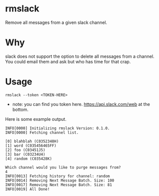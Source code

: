 # rmslack

Remove all messages from a given slack channel.

# Why

slack does not support the option to delete all messages from a channel. You could email
them and ask but who has time for that crap.

# Usage

`rmslack --token <TOKEN-HERE>`

* note: you can find you token here. https://api.slack.com/web at the bottom.

Here is some example output.

```
INFO[0000] Initializing rmslack Version: 0.1.0.
INFO[0000] Fetching channel list.

[0] blahblah (C0352348H)
[1] word (C035456465FF)
[2] foo (C03451J5)
[3] bar (C03234U4)
[4] random (C035428K)

Which channel would you like to purge messages from?
4
INFO[0013] Fetching history for channel: random
INFO[0014] Removing Next Message Batch. Size: 100
INFO[0017] Removing Next Message Batch. Size: 81
INFO[0019] All Done!
```

